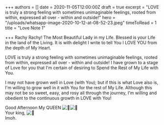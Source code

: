 +++
authors = []
date = 2020-11-05T12:00:00Z
draft = true
excerpt = "LOVE is truly a strong feeling with sometimes unimaginable feelings, rooted from within, expressed all over - within and outside!"
hero = "/uploads/whatsapp-image-2020-10-12-at-08-52-23.jpeg"
timeToRead = 1
title = "Love Note 1"

+++
Rachy Rachy! The Most Beautiful Lady in my Life. Blessed is your Life in the land of the Living. It is with delight I write to tell You I LOVE YOU from the depth of My Heart.   
  
LOVE is truly a strong feeling with sometimes unimaginable feelings, rooted from within, expressed all over - within and outside! I have grown to a stage of Love for you that I'm certain of desiring to Spend the Rest of My Life with You.   
  
I may not have grown well in Love (with You); but if this is what Love also is, I'm willing to grow well in it with You for the rest of My Life. Although this may not be so sweet, easy, and rosy all through the journey, I'm willing and obedient to the continuous growth in LOVE with You!   
  
Good Afternoon My QUEEN ![👰](https://static.xx.fbcdn.net/images/emoji.php/v9/ta5/1/16/1f470.png)![👑](https://static.xx.fbcdn.net/images/emoji.php/v9/te8/1/16/1f451.png)   
Your king, ![👑](https://static.xx.fbcdn.net/images/emoji.php/v9/te8/1/16/1f451.png)  
Imoh.